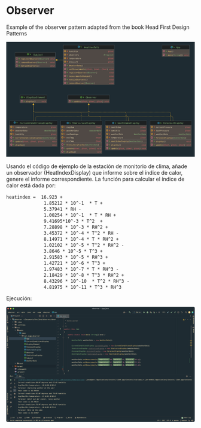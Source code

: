 # Observer
Example of the observer pattern adapted from the book Head First Design Patterns

![Image txt](https://github.com/Edwin9927/observer/blob/master/UML.png)

Usando el código de ejemplo de la estación de monitorio de clima, añade un observador (HeatIndexDisplay) que informe sobre el índice de calor, genere el informe correspondiente.
La función para calcular el índice de calor está dada por:


    heatindex =  16.923 + 
                  1.85212 * 10^-1  * T + 
                  5.37941 * RH - 
                  1.00254 * 10^-1  * T * RH + 
                  9.41695*10^-3 * T^2  + 
                  7.28898 * 10^-3 * RH^2 + 
                  3.45372 * 10^-4 * T^2 * RH - 
                  8.14971 * 10^-4 * T * RH^2 + 
                  1.02102 * 10^-5 * T^2 * RH^2 - 
                  3.8646 * 10^-5 * T^3 + 
                  2.91583 * 10^-5 * RH^3 + 
                  1.42721 * 10^-6 * T^3 + 
                  1.97483 * 10^-7 * T * RH^3 - 
                  2.18429 * 10^-8 * T^3 * RH^2 + 
                  8.43296 * 10^-10  * T^2 * RH^3 - 
                  4.81975 * 10^-11 * T^3 * RH^3

Ejecución:

![Image txt](https://github.com/Edwin9927/observer/blob/master/Captura%20de%20Pantalla%202022-01-25%20a%20la(s)%2000.13.39.png)
